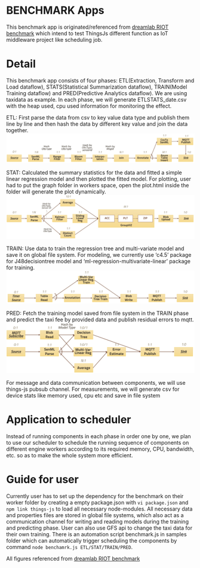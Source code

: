 # BENCHMARK Apps 
This benchmark app is originated/referenced from [dreamlab RIOT benchmark]( https://github.com/dream-lab/riot-bench) which intend to test ThingsJs different function as IoT middleware project like scheduling job.

# Detail 
This benchmark app consists of four phases: ETL(Extraction, Transform and Load dataflow), STATS(Statistical Summarization dataflow), TRAIN(Model Training dataflow) and PRED(Predictive Analytics dataflow). We are using taxidata as example. In each phase, we will generate ETLSTATS_date.csv with the heap used, cpu used information for monitoring the effect. 


ETL: 
First parse the data from csv to key value data type and publish them line by line and then hash the data by different key value and join the data together. 
 ![FCAST](https://raw.githubusercontent.com/anshuiisc/FIG/master/ETL-1.png)


STAT: 
Calculated the summary statistics for the data and fitted a simple linear regression model and then plotted the fitted model. For plotting, user had to put the graph folder in workers space, open the plot.html inside
the folder will generate the plot dynamically. 
![FCAST](https://raw.githubusercontent.com/anshuiisc/FIG/master/stats-1.png)


TRAIN: 
Use data to train the regression tree and multi-variate model and save it on global file system. For modeling, we currently use ‘c4.5’ package for J48decisiontree model and ‘ml-regression-multivariate-linear’ package for training. 
 ![FCAST](https://raw.githubusercontent.com/anshuiisc/FIG/master/Train-1.png)

PRED:
Fetch the training model saved from file system in the TRAIN phase and predict the taxi fee by provided data and publish residual errors to mqtt. 
![FCAST](https://raw.githubusercontent.com/anshuiisc/FIG/master/pred-1.png)

For message and data communication between components, we will use things-js pubsub channel. For measurements, we will generate csv for device stats like memory used, cpu etc and save in file system 


# Application to scheduler 
Instead of running components in each phase in order one by one, we plan to use our scheduler to schedule the running sequence of components on different engine workers according to its required memory, CPU, bandwidth, etc. so as to make the whole system more efficient. 

# Guide for user
Currently user has to set up the dependency for the benchmark on their worker folder by creating a empty package.json with ```vi package.json``` and ```npm link things-js``` to load all necessary node-modules. 
All necessary data and properties files are stored in global file systems, which also act as a communication
channel for writing and reading models during the training and predicting phase. User can also use GFS api to change the taxi data for their own training. There is an automation script benchmark.js in samples folder which can automatically trigger scheduling the components by command ```node benchamrk.js ETL/STAT/TRAIN/PRED```.

All figures referenced from [dreamlab RIOT benchmark]( https://github.com/dream-lab/riot-bench)
